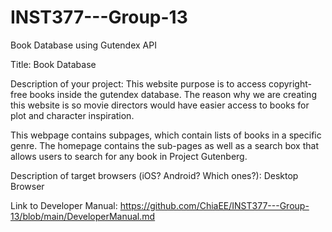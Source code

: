 # INST377---Group-13
Book Database using Gutendex API

Title: Book Database

Description of your project: This website purpose is to access copyright-free books inside the gutendex database. The reason why we are creating this website is so movie directors would have easier access to books for plot and character inspiration. 

This webpage contains subpages, which contain lists of books in a specific genre. The homepage contains the sub-pages as well as a search box that allows users to search for any book in Project Gutenberg.  

Description of target browsers (iOS? Android? Which ones?): Desktop Browser

Link to Developer Manual: https://github.com/ChiaEE/INST377---Group-13/blob/main/DeveloperManual.md
